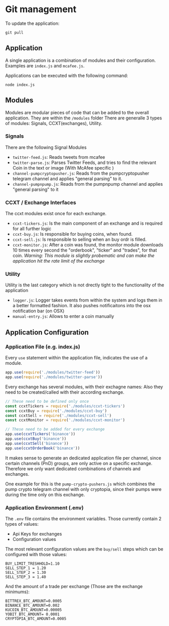 # Git management

To update the application:

```
git pull
```

## Application

A single application is a combination of modules and their configuration. Examples are `index.js` and `mcafee.js`.

Applications can be executed with the following command:

```
node index.js
```

## Modules

Modules are modular pieces of code that can be added to the overall application. They are within the `/modules` folder
There are generalle 3 types of modules: Signals, CCXT(exchanges), Utility.

### Signals

There are the following Signal Modules

* `twitter-feed.js`: Reads tweets from mcafee
* `twitter-parse.js`: Parses Twitter Feeds, and tries to find the relevant Coin in the text or image (With McAfee specific )
* `channel-pumpcryptopusher.js`: Reads from the pumpcryptopusher telegram channel and applies "general parsing" to it.
* `channel-pumpnpump.js`: Reads from the pumpnpump channel and applies "general parsing" to it

### CCXT / Exchange Interfaces

The ccxt modules exist once for each exchange.

* `ccxt-tickers.js`: Is the main component of an exchange and is required for all further logic
* `ccxt-buy.js`: Is responsible for buying coins, when found.
* `ccxt-sell.js`: Is responsible to selling when an buy ordr is filled.
* `ccxt-monitor.js`: After a coin was found, the monitor module downloads 10 times every second the "orderbook", "ticker" and "trades", for that coin.
  _Warning: This module is slightly probematic and can make the application hit the rate limit of the exchange_

### Utility

Utility is the last category which is not drectly tight to the functionality of the application

* `logger.js`: Logger takes events from within the system and logs them in a better formatted fashion. It also pushes notificaitons into the osx notification bar (on OSX)
* `manual-entry.js`: Allows to enter a coin manually

## Application Configuration

### Application File (e.g. index.js)

Every `use` statement within the application file, indicates the use of a module.

```javascript
app.use(require('./modules/twitter-feed'))
app.use(require('./modules/twitter-parse'))
```

Every exchange has several modules, with their exchagne names:
Also they need to be created/called with their according exchange.

```javascript
// These need to be defined only once
const ccxtTickers = require('./modules/ccxt-tickers')
const ccxtBuy = require('./modules/ccxt-buy')
const ccxtSell = require('./modules/ccxt-sell')
const ccxtMonitor = require('./modules/ccxt-monitor')

// These need to be added for every exchange
app.use(ccxtTickers('binance'))
app.use(ccxtBuy('binance'))
app.use(ccxtSell('binance'))
app.use(ccxtOrderBook('binance'))
```

It makes sense to generate an dedicated application file per channel, since certain channels (PnD) groups, are only active on a specific exchange. Therefore we only want dedicated combinations of channels and exchanges.

One example for this is the `pump-crypto-pushers.js` which combines the pump crypto telegram channel with only cryptopia, since their pumps were during the time only on this exchange.

### Application Environment (.env)

The `.env` file contains the environment variables. Those currently contain 2 types of values:

* Api Keys for exchanges
* Configuration values

The most relevant configuration values are the `buy/sell` steps which can be configured with those values:

```
BUY_LIMIT_TRESHHOLD=1.10
SELL_STEP_1 = 1.20
SELL_STEP_2 = 1.30
SELL_STEP_3 = 1.40
```

And the amount of a trade per exchange (Those are the exchange minimums):

```
BITTREX_BTC_AMOUNT=0.0005
BINANCE_BTC_AMOUNT=0.002
KUCOIN_BTC_AMOUNT=0.00005
YOBIT_BTC_AMOUNT= 0.0001
CRYPTOPIA_BTC_AMOUNT=0.0005
```
